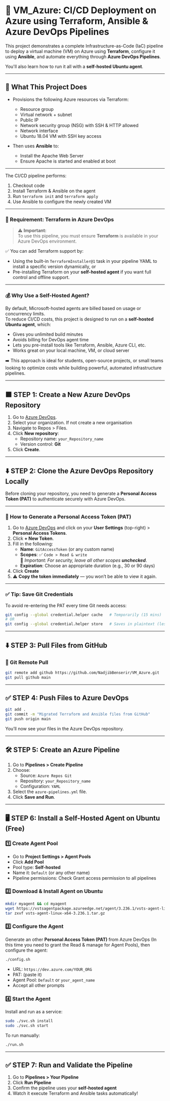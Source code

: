 # 🚀 VM_Azure: CI/CD Deployment on Azure using Terraform, Ansible & Azure DevOps Pipelines

This project demonstrates a complete Infrastructure-as-Code (IaC) pipeline to deploy a virtual machine (VM) on Azure using **Terraform**, configure it using **Ansible**, and automate everything through **Azure DevOps Pipelines**.

You'll also learn how to run it all with a **self-hosted Ubuntu agent**.

---

## 🧩 What This Project Does

- Provisions the following Azure resources via Terraform:
  - Resource group
  - Virtual network + subnet
  - Public IP
  - Network security group (NSG) with SSH & HTTP allowed
  - Network interface
  - Ubuntu 18.04 VM with SSH key access

- Then uses **Ansible** to:
  - Install the Apache Web Server
  - Ensure Apache is started and enabled at boot

---
The CI/CD pipeline performs:

1. Checkout code
2. Install Terraform & Ansible on the agent
3. Run `terraform init` and `terraform apply`
4. Use Ansible to configure the newly created VM


---
### 🔧 Requirement: Terraform in Azure DevOps

> ⚠️ **Important:**  
> To use this pipeline, you must ensure **Terraform** is available in your Azure DevOps environment.

✅ You can add Terraform support by:
- Using the built-in `TerraformInstaller@1` task in your pipeline YAML to install a specific version dynamically, or
- Pre-installing Terraform on your **self-hosted agent** if you want full control and offline support.

---

### 💰 Why Use a Self-Hosted Agent?

By default, Microsoft-hosted agents are billed based on usage or concurrency limits.  
To reduce CI/CD costs, this project is designed to run on a **self-hosted Ubuntu agent**, which:

- Gives you unlimited build minutes
- Avoids billing for DevOps agent time
- Lets you pre-install tools like Terraform, Ansible, Azure CLI, etc.
- Works great on your local machine, VM, or cloud server

➡️ This approach is ideal for students, open-source projects, or small teams looking to optimize costs while building powerful, automated infrastructure pipelines.

---


## 🟪 STEP 1: Create a New Azure DevOps Repository

1. Go to [Azure DevOps](https://dev.azure.com).
2. Select your organization. If not create a new organisation
3. Navigate to Repos > Files.
4. Click **New repository**:
   - Repository name: `your_Repository_name`
   - Version control: **Git**
5. Click **Create**.

---

## ⬇️ STEP 2: Clone the Azure DevOps Repository Locally

Before cloning your repository, you need to generate a **Personal Access Token (PAT)** to authenticate securely with Azure DevOps.

---

### 🔑 How to Generate a Personal Access Token (PAT)

1. Go to [Azure DevOps](https://dev.azure.com/) and click on your **User Settings** (top-right) > **Personal Access Tokens**.
2. Click **+ New Token**.
3. Fill in the following:
   - **Name**: `GitAccessToken` (or any custom name)
   - **Scopes**: ✅ `Code > Read & write`  
     🔐 *Important: For security, leave all other scopes **unchecked***.
   - **Expiration**: Choose an appropriate duration (e.g., 30 or 90 days)
4. Click **Create**
5. ⚠️ **Copy the token immediately** — you won’t be able to view it again.

---

### ✅ Tip: Save Git Credentials

To avoid re-entering the PAT every time Git needs access:

```bash
git config --global credential.helper cache   # Temporarily (15 mins)
# OR
git config --global credential.helper store   # Saves in plaintext (less secure)
```

---

## ⬇️ STEP 3: Pull Files from GitHub

### 🔗 Git Remote Pull

```bash https://github.com/NadjibBenserir/VM_Azure.git
git remote add github https://github.com/NadjibBenserir/VM_Azure.git
git pull github main
```

---

## ✅ STEP 4: Push Files to Azure DevOps

```bash
git add .
git commit -m "Migrated Terraform and Ansible files from GitHub"
git push origin main
```

You’ll now see your files in the Azure DevOps repository.

---

## 🛠 STEP 5: Create an Azure Pipeline

1. Go to **Pipelines > Create Pipeline**
2. Choose:
   - Source: `Azure Repos Git`
   - Repository: `your_Repository_name`
   - Configuration: `YAML`
3. Select the `azure-pipelines.yml` file.
4. Click **Save and Run**.

---

## 🖥 STEP 6: Install a Self-Hosted Agent on Ubuntu (Free)

### 1️⃣ Create Agent Pool

- Go to **Project Settings > Agent Pools**
- Click **Add Pool**
- Pool type: **Self-hosted**
- Name it: `Default` (or any other name)
- Pipeline permissions: Check Grant access permission to all pipelines

### 2️⃣ Download & Install Agent on Ubuntu

```bash
mkdir myagent && cd myagent
wget https://vstsagentpackage.azureedge.net/agent/3.236.1/vsts-agent-linux-x64-3.236.1.tar.gz
tar zxvf vsts-agent-linux-x64-3.236.1.tar.gz
```

### 3️⃣ Configure the Agent

Generate an other **Personal Access Token (PAT)** from Azure DevOps (In this time you need to grant the Read & manage for Agent Pools), then configure the agent:

```bash
./config.sh
```

- URL: `https://dev.azure.com/YOUR_ORG`
- PAT: (paste it)
- Agent Pool: `Default` or `your_agent_name`
- Accept all other prompts

### 4️⃣ Start the Agent

Install and run as a service:

```bash
sudo ./svc.sh install
sudo ./svc.sh start
```

To run manually:

```bash
./run.sh
```

---

## ✅ STEP 7: Run and Validate the Pipeline

1. Go to **Pipelines > Your Pipeline**
2. Click **Run Pipeline**
3. Confirm the pipeline uses your **self-hosted agent**
4. Watch it execute Terraform and Ansible tasks automatically!
